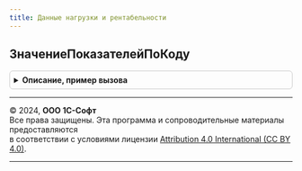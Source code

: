 ```yaml
---
title: Данные нагрузки и рентабельности
---
```



## ЗначениеПоказателейПоКоду
<details style="margin: 1em 0; padding: 0.5em; border: 1px solid #ccc; border-radius: 6px;">

<summary style="font-weight: bold; cursor: pointer;">Описание, пример вызова</summary>

```bsl

// Формирует структуру с показателями налоговой нагрузки и рентабельности по переданным коду ОКВЭД и году.
//
// Параметры:
//  КодОКВЭД - Строка - код вида деятельности, для которого нужно получить показатели.
//  ДатаПолученияПоказателей - Дата - Год по которому необходимо получить показатели.
//  УчитыватьИерархию - Булево - Признак поиска показателей кода ОКВЭД вверх по иерархии.
// Возвращаемое значение:
//  Неопределено - если показатели не найдены.
//  Структура - данные показателей.
//    * НаименованиеВидаДеятельности - Строка - наименование вида деятельности.
//    * НалоговаяНагрузка - Число, Неопределено - показатель налоговой нагрузки, Неопределено - данные не заданы,
//        указывается явно, т.к. 0 может являться значением.
//    * РентабельностьПродаж - Число, Неопределено - показатель рентабельности продаж, Неопределено - данные не заданы,
//        указывается явно, т.к. 0 может являться значением.
//    * РентабельностьАктивов - Число, Неопределено - показатель рентабельности активов,
//        Неопределено - данные не заданы, указывается явно, т.к. 0 может являться значением.
//
Функция ЗначениеПоказателейПоКоду(КодОКВЭД, ДатаПолученияПоказателей, УчитыватьИерархию = Истина) Экспорт
```

Пример вызова
```bsl
Результат = ДанныеНагрузкиИРентабельности.ЗначениеПоказателейПоКоду(КодОКВЭД, ДатаПолученияПоказателей, УчитыватьИерархию);
```
</details>

---

© 2024, **ООО 1С-Софт**  
Все права защищены. Эта программа и сопроводительные материалы предоставляются  
в соответствии с условиями лицензии [Attribution 4.0 International (CC BY 4.0)](https://creativecommons.org/licenses/by/4.0/legalcode).

---
